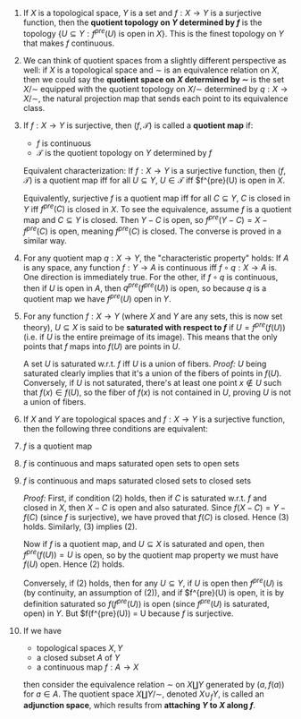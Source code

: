 1. If $X$ is a topological space, $Y$ is a set and $f: X \to Y$ is a surjective function, then the **quotient topology on $Y$ determined by $f$** is the topology $\{U \subseteq Y : f^{pre}(U) \text{ is open in } X\}$. This is the finest topology on $Y$ that makes $f$ continuous.

2. We can think of quotient spaces from a slightly different perspective as well: if $X$ is a topological space and $\sim$ is an equivalence relation on $X$, then we could say the **quotient space on $X$ determined by $\sim$** is the set $X / \sim$ equipped with the quotient topology on $X / \sim$ determined by $q: X \to X / \sim$, the natural projection map that sends each point to its equivalence class.

3. If $f: X \to Y$ is surjective, then $(f, \mathcal{T})$ is called a **quotient map** if:

     - $f$ is continuous
     - $\mathcal{T}$ is the quotient topology on $Y$ determined by $f$

    Equivalent characterization: If $f: X \to Y$ is a surjective function, then $(f, \mathcal{T})$ is a quotient map iff for all $U \subseteq Y$, $U \in \mathcal{T}$ iff $f^{pre}(U) is open in $X$.

    Equivalently, surjective $f$ is a quotient map iff for all $C \subseteq Y$, $C$ is closed in $Y$ iff $f^{pre}(C)$ is closed in $X$. To see the equivalence, assume $f$ is a quotient map and $C \subseteq Y$ is closed. Then $Y-C$ is open, so $f^{pre}(Y-C) = X - f^{pre}(C)$ is open, meaning $f^{pre}(C)$ is closed. The converse is proved in a similar way.


4. For any quotient map $q: X \to Y$, the "characteristic property" holds: If $A$ is any space, any function $f: Y \to A$ is continuous iff $f \circ q: X \to A$ is. One direction is immediately true. For the other, if $f \circ q$ is continuous, then if $U$ is open in $A$, then $q^{pre}(f^{pre}(U))$ is open, so because $q$ is a quotient map we have $f^{pre}(U)$ open in $Y$.


5. For any function $f: X \to Y$ (where $X$ and $Y$ are any sets, this is now set theory), $U \subseteq X$ is said to be **saturated with respect to $f$** if $U = f^{pre}(f(U))$ (i.e. if $U$ is the entire preimage of its image). This means that the only points that $f$ maps into $f(U)$ are points in $U$.

    A set $U$ is saturated w.r.t. $f$ iff $U$ is a union of fibers. *Proof:* $U$ being saturated clearly implies that it's a union of the fibers of points in $f(U)$. Conversely, if $U$ is not saturated, there's at least one point $x \notin U$ such that $f(x) \in f(U)$, so the fiber of $f(x)$ is not contained in $U$, proving $U$ is not a union of fibers.

6. If $X$ and $Y$ are topological spaces and $f: X \to Y$ is a surjective function, then the following three conditions are equivalent:

 1. $f$ is a quotient map
 2. $f$ is continuous and maps saturated open sets to open sets
 3. $f$ is continuous and maps saturated closed sets to closed sets

    *Proof:* First, if condition (2) holds, then if $C$ is saturated w.r.t. $f$ and closed in $X$, then $X - C$ is open and also saturated. Since $f(X - C) = Y - f(C)$ (since $f$ is surjective), we have proved that $f(C)$ is closed. Hence (3) holds. Similarly, (3) implies (2).

    Now if $f$ is a quotient map, and $U \subseteq X$ is saturated and open, then $f^{pre}(f(U)) = U$ is open, so by the quotient map property we must have $f(U)$ open. Hence (2) holds.

    Conversely, if (2) holds, then for any $U \subseteq Y$, if $U$ is open then $f^{pre}(U)$ is (by continuity, an assumption of (2)), and if $f^{pre}(U) is open, it is by definition saturated so $f(f^{pre}(U))$ is open (since $f^{pre}(U)$ is saturated, open) in $Y$. But $f(f^{pre}(U)) = U because $f$ is surjective.


7. If we have

     - topological spaces $X, Y$
     - a closed subset $A$ of $Y$
     - a continuous map $f: A \to X$

    then consider the equivalence relation $\sim$ on $X \coprod Y$ generated by $(a, f(a))$ for $a \in A$. The quotient space $X \coprod Y / \sim$, denoted $X \cup_f Y$, is called an **adjunction space**, which results from **attaching $Y$ to $X$ along $f$**.
